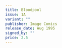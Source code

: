 ```yaml
---
title: Bloodpool
issue: 1A
variant: ""
publisher: Image Comics
release_date: Aug 1995
signed_by: ""
price: 2.5
---
```

